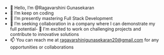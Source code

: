 - 👋 Hello, I’m @Ragavarshini Gunasekaran
- 👀 I’m keep on coding 
- 🌱 I’m presently mastering Full Stack Development 
- 💞️ I’m seeking collaboration in a company where I can demonstrate my full potential- 🚀 I'm excited to work on challenging projects and contribute to innovative solutions
- 📫 You can reach me at ragavarshinigunasekaran20@gmail.com for any opportunities or collaborations

<!---
RagavarshiniGunasekaran/RagavarshiniGunasekaran is a ✨ special ✨ repository because its `README.md` (this file) appears on your GitHub profile.
You can click the Preview link to take a look at your changes.
--->

